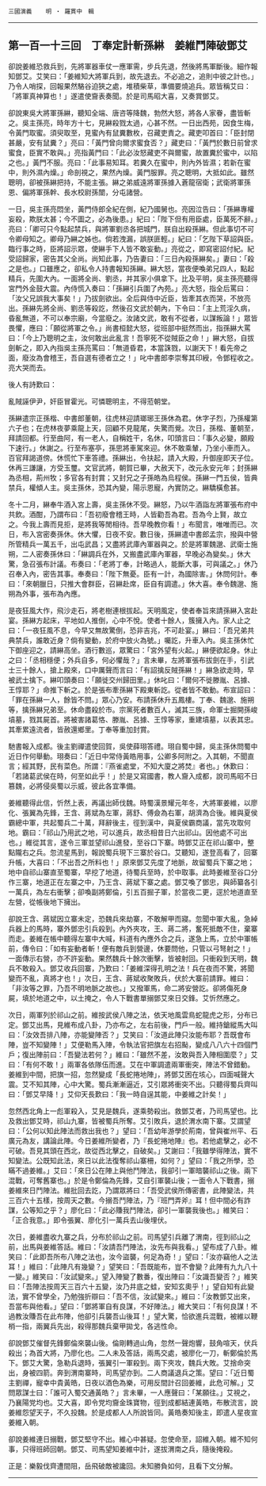 

`三國演義`　　`明 ‧ 羅貫中　輯`

* * *

## 第一百一十三回　丁奉定計斬孫綝　姜維鬥陣破鄧艾

卻說姜維恐救兵到，先將軍器車仗一應軍需，步兵先退，然後將馬軍斷後。細作報知鄧艾。艾笑曰：「姜維知大將軍兵到，故先退去。不必追之，追則中彼之計也。」乃令人哨探，回報果然駱谷迫狹之處，堆積柴草，準備要燒追兵。眾皆稱艾曰：「將軍真神算也！」遂遣使齎表奏聞。於是司馬昭大喜，又奏賞鄧艾。

卻說東吳大將軍孫綝，聽知全端、唐咨等降魏，勃然大怒，將各人家眷，盡皆斬之。吳主孫亮，時年方十七，見綝殺戮太過，心甚不然。一日出西苑，因食生梅，令黃門取蜜。須臾取至，見蜜內有鼠糞數枚，召藏吏責之。藏吏叩首曰：「臣封閉甚嚴，安有鼠糞？」亮曰：「黃門曾向爾求蜜食否？」藏吏曰：「黃門於數日前曾求蜜食，臣實不敢與。」亮指黃門曰：「此必汝怒藏吏不與爾蜜，故置糞於蜜中，以陷之也。」黃門不服。亮曰：「此事易知耳。若糞久在蜜中，則內外皆濕；若新在蜜中，則外濕內燥。」命剖視之，果然內燥。黃門服罪。亮之聰明，大抵如此。雖然聰明，卻被孫綝把持，不能主張。綝之弟威遠將軍孫據入蒼龍宿衛；武衛將軍孫恩、偏將軍孫幹、長水校尉孫闓，分屯諸營。

一日，吳主孫亮悶坐，黃門侍郎全紀在側，紀乃國舅也。亮因泣告曰：「孫綝專權妄殺，欺朕太甚；今不圖之，必為後患。」紀曰：「陛下但有用臣處，臣萬死不辭。」亮曰：「卿可只今點起禁兵，與將軍劉丞各把城門，朕自出殺孫綝。但此事切不可令卿母知之。卿母乃綝之姊也。倘若洩漏，誤朕匪輕。」紀曰：「乞陛下草詔與臣。臨行事之時，臣將詔示眾，使綝手下人皆不敢妄動。」亮從之，即寫密詔付紀。紀受詔歸家，密告其父全尚。尚知此事，乃告妻曰：「三日內殺孫綝矣。」妻曰：「殺之是也。」口雖應之，卻私令人持書報知孫綝。綝大怒，當夜便喚弟兄四人，點起精兵，先圍大內。一面將全尚、劉丞，并其家小俱拿下。比及平明，吳主孫亮聽得宮門外金鼓大震。內侍慌入奏曰：「孫綝引兵圍了內苑。」亮大怒，指全后罵曰：「汝父兄誤我大事矣！」乃拔劍欲出。全后與侍中近臣，皆牽其衣而哭，不放亮出。孫綝先將全尚、劉丞等殺訖，然後召文武於朝內，下令曰：「主上荒淫久病，昏亂無道，不可以奉宗廟，今當廢之。汝諸文武，敢有不從者，以謀叛論！」眾皆畏懼，應曰：「願從將軍之令。」尚書桓懿大怒，從班部中挺然而出，指孫綝大罵曰：「今上乃聰明之主，汝何敢出此亂言！吾寧死不從賊臣之命！」綝大怒，自拔劍斬之，即入內指吳主孫亮罵曰：「無道昏君，本當誅戮，以謝天下！看先帝之面，廢汝為會稽王，吾自選有德者立之！」叱中書郎李崇奪其印綬，令鄧程收之。亮大哭而去。

後人有詩歎曰：

亂賊誣伊尹，奸臣冒霍光。可憐聰明主，不得蒞朝堂。

孫綝遣宗正孫楷、中書郎董朝，往虎林迎請瑯琊王孫休為君。休字子烈，乃孫權第六子也；在虎林夜夢乘龍上天，回顧不見龍尾，失驚而覺。次日，孫楷、董朝至，拜請回都。行至曲阿，有一老人，自稱姓干，名休，叩頭言曰：「事久必變，願殿下速行。」休謝之。行至布塞亭，孫思將車駕來迎。休不敢乘輦，乃坐小車而入。百官拜謁道傍。休慌忙下車答禮。孫綝出，令扶起，請入大殿，升御座即天子位。休再三謙讓，方受玉璽。文官武將，朝賀已畢，大赦天下，改元永安元年；封孫綝為丞相，荊州牧；多官各有封賞；又封兄之子孫皓為烏程侯。孫綝一門五侯，皆典禁兵，權傾人主。吳主孫休，恐其內變，陽示恩寵，內實防之。綝驕橫愈甚。

冬十二月，綝奉牛酒入宮上壽，吳主孫休不受。綝怒，乃以牛酒詣左將軍張布府中共飲。酒酣，乃謂布曰：「吾初廢會稽王時，人皆勸吾為君。吾為今上賢，故立之。今我上壽而見拒，是將我等閒相待。吾早晚教你看！」布聞言，唯唯而已。次日，布入宮密奏孫休。休大懼，日夜不安。數日後，孫綝遣中書郎孟宗，撥與中營所管精兵一萬五千，出屯武昌；又盡將武庫內軍器與之。於是將軍魏邈、武衛士施朔，二人密奏孫休曰：「綝調兵在外，又搬盡武庫內軍器，早晚必為變矣。」休大驚，急召張布計議。布奏曰：「老將丁奉，計略過人，能斷大事，可與議之。」休乃召奉入內，密告其事。奉奏曰：「陛下無憂。臣有一計，為國除害。」休問何計。奉曰：「來朝臘日，只推大會群臣，召綝赴席，臣自有調遣。」休大喜。奉令魏邈、施朔為外事，張布為內應。

是夜狂風大作，飛沙走石，將老樹連根拔起。天明風定，使者奉旨來請孫綝入宮赴宴。孫綝方起床，平地如人推倒，心中不悅。使者十餘人，簇擁入內。家人止之曰：「一夜狂風不息，今早又無故驚倒，恐非吉兆，不可赴宴。」綝曰：「吾兄弟共典禁兵，誰敢近身？倘有變動，於府中放火為號。」囑訖，升車入內。吳主孫休忙下御座迎之，請綝高坐。酒行數巡，眾驚曰：「宮外望有火起。」綝便欲起身。休止之曰：「丞相穩便；外兵自多，何必懼哉？」言未畢，左將軍張布拔劍在手，引武士三十餘人，搶上殿來，口中厲聲而言曰：「有詔擒反賊孫綝！」綝急欲走時，早被武士擒下。綝叩頭奏曰：「願徙交州歸田里。」休叱曰：「爾何不徙滕胤、呂據、王惇耶？」命推下斬之。於是張布牽孫綝下殿東斬訖。從者皆不敢動。布宣詔曰：「罪在孫綝一人，餘皆不問。」眾心乃安。布請孫休升五鳳樓。丁奉、魏邈、施朔等，擒孫綝兄弟至。休命盡殺於市。宗黨死者數百人，滅其三族，命軍士掘開孫峻墳墓，戮其屍首。將被害諸葛恪、滕胤、呂據、王惇等家，重建墳墓，以表其忠。其牽累遠流者，皆赦還鄉里。丁奉等重加封賞。

馳書報入成都。後主劉禪遣使回賀，吳使薛珝答禮。珝自蜀中歸，吳主孫休問蜀中近日作何舉動。珝奏曰：「近日中常侍黃皓用事，公卿多阿附之。入其朝，不聞直言；經其野，民有菜色。所謂：『燕雀處堂，不知大廈之將焚』者也。」休歎曰：「若諸葛武侯在時，何至如此乎！」於是又寫國書，教人齎入成都，說司馬昭不日篡魏，必將侵吳蜀以示威，彼此各宜準備。

姜維聽得此信，忻然上表，再議出師伐魏。時蜀漢景耀元年冬，大將軍姜維，以廖化、張翼為先鋒，王含、蔣斌為左軍，蔣舒、傅僉為右軍，胡濟為合後。維與夏侯霸總中軍，共起蜀兵二十萬，拜辭後主，徑到漢中，與夏侯霸商議，當先攻取何地。霸曰：「祁山乃用武之地，可以進兵，故丞相昔日六出祁山。因他處不可出也。」維從其言，遂令三軍並望祁山進發，至谷口下寨。時鄧艾正在祁山寨中，整點隴右之兵。忽流星馬到，報說蜀兵現下三寨於谷口。艾聽知，遂登高看了，回寨升帳，大喜曰：「不出吾之所料也！」原來鄧艾先度了地脈，故留蜀兵下寨之地；地中自祁山寨直至蜀寨，早挖了地道，待蜀兵至時，於中取事。此時姜維至谷口分作三寨，地道正在左寨之中，乃王含、蔣斌下寨之處。鄧艾喚了鄧忠，與師纂各引一萬兵，為左右衝擊；卻喚副將鄭倫，引五百掘子軍，於當夜二更，逕於地道直至左營，從帳後地下擁出。

卻說王含、蔣斌因立寨未定，恐魏兵來劫寨，不敢解甲而寢。忽聞中軍大亂，急綽兵器上的馬時，寨外鄧忠引兵殺到。內外夾攻，王、蔣二將，奮死抵敵不住，棄寨而走。姜維在帳中聽得左寨中大喊，料道有內應外合之兵，遂急上馬，立於中軍帳前，傳令曰：「如有妄動者斬！便有敵兵到營邊，休要問他，只管以弓弩射之！」一面傳示右營，亦不許妄動。果然魏兵十餘次衝擊，皆被射回。只衝殺到天明，魏兵不敢殺入。鄧艾收兵回寨，乃歎曰：「姜維深得孔明之法！兵在夜而不驚，將聞變而不亂，真將才也！」次日，王含、蔣斌收聚敗兵，伏於大寨前請罪。維曰：「非汝等之罪，乃吾不明地脈之故也。」又撥軍馬，命二將安營訖。卻將傷死身屍，填於地道之中，以土掩之，令人下戰書單搦鄧艾來日交鋒。艾忻然應之。

次日，兩軍列於祁山之前。維按武侯八陣之法，依天地風雲鳥蛇龍虎之形，分布已定。鄧艾出馬，見維布成八卦，乃亦布之，左右前後，門戶一般。維持鎗縱馬大叫曰：「汝效吾排八陣，亦能變陣否？」艾笑曰：「汝道此陣只汝能布耶？吾既會布陣，豈不知變陣！」艾便勒馬入陣，令執法官把旗左右招颭，變成八八六十四個門戶；復出陣前曰：「吾變法若何？」維曰：「雖然不差，汝敢與吾入陣相圍麼？」艾曰：「有何不敢！」兩軍各依隊伍而進。艾在中軍調遣兩軍衝突，陣法不曾錯動。姜維到中間，把旗一招，忽然變成「長蛇捲地陣」，將鄧艾困在垓心，四面喊聲大震。艾不知其陣，心中大驚。蜀兵漸漸逼近，艾引眾將衝突不出。只聽得蜀兵齊叫曰：「鄧艾早降！」艾仰天長歎曰：「我一時自逞其能，中姜維之計矣！」

忽然西北角上一彪軍殺入，艾見是魏兵，遂乘勢殺出。救鄧艾者，乃司馬望也。比及救出鄧艾時，祁山九寨，皆被蜀兵所奪。艾引敗兵，退於渭水南下寨。艾謂望曰：「公何以知此陣法而救出我也？」望曰：「吾幼年游學於荊南，曾與崔州平、石廣元為友，講論此陣。今日姜維所變者，乃『長蛇捲地陣』也。若他處擊之，必不可破。吾見其頭在西北，故從西北擊之，自破矣。」艾謝曰：「我雖學得陣法，實不知變法。公既知此法，來日以此法復奪祁山寨柵，如何？」望曰：「我之所學，恐瞞不過姜維。」艾曰：「來日公在陣上與他鬥陣法，我卻引一軍暗襲祁山之後。兩下混戰，可奪舊寨也。」於是令鄭倫為先鋒，艾自引軍襲山後；一面令人下戰書，搦姜維來日鬥陣法。維批回去訖，乃謂眾將曰：「吾受武侯所傳密書，此陣變法，共三百六十五樣，按周天之數。今搦吾鬥陣法，乃『班門弄斧』耳！但中間必有詐謀，公等知之乎？」廖化曰：「此必賺我鬥陣法，卻引一軍襲我後也。」維笑曰：「正合我意。」即令張翼、廖化引一萬兵去山後埋伏。

次日，姜維盡收九寨之兵，分布於祁山之前。司馬望引兵離了渭南，徑到祁山之前，出馬與姜維答話。維曰：「汝請吾鬥陣法，汝先布與我看。」望布成了八卦。維笑曰：「此即吾所布八陣之法也，汝今盜襲，何足為奇！」望曰：「汝亦竊他人之法耳！」維曰：「此陣凡有幾變？」望笑曰：「吾既能布，豈不會變？此陣有九九八十一變。」維笑曰：「汝試變來。」望入陣變了數番，復出陣曰：「汝識吾變否？」維笑曰：「吾陣法按周天三百六十五變，汝乃井底之蛙，安知玄奧乎！」望自知有此變法，實不曾學全，乃勉強折辯曰：「吾不信，汝試變來。」維曰：「汝教鄧艾出來，吾當布與他看。」望曰：「鄧將軍自有良謀，不好陣法。」維大笑曰：「有何良謀！不過教汝賺吾在此布陣，他卻引兵襲吾山後耳！」望大驚，恰欲進兵混戰，被維以鞭梢一指，兩翼兵先出，殺得那魏兵棄甲拋戈，各逃性命。

卻說鄧艾催督先鋒鄭倫來襲山後。倫剛轉過山角，忽然一聲炮響，鼓角喧天，伏兵殺出；為首大將，乃廖化也。二人未及答話，兩馬交處，被廖化一刀，斬鄭倫於馬下。鄧艾大驚，急勒兵退時，張翼引一軍殺到。兩下夾攻，魏兵大敗。艾捨命突出，身被四箭。奔到渭南寨時，司馬望亦到。二人商議退兵之策。望曰：「近日蜀主劉禪，寵幸中貴黃皓，日夜以酒色為樂，可用反間計召回姜維，此危可解。」艾問眾謀士曰：「誰可入蜀交通黃皓？」言未畢，一人應聲曰：「某願往。」艾視之，乃襄陽党均也。艾大喜，即令党均齎金珠寶物，徑到成都結連黃皓，布散流言，說姜維怨望天子，不久投魏。於是成都人人所說皆同。黃皓奏知後主，即遣人星夜宣姜維入朝。

卻說姜維連日搦戰，鄧艾堅守不出。維心中甚疑。忽使命至，詔維入朝。維不知何事，只得班師回朝。鄧艾、司馬望知姜維中計，遂拔渭南之兵，隨後掩殺。

正是：樂毅伐齊遭間阻，岳飛破敵被讒回。未知勝負如何，且看下文分解。

* * *

